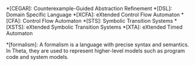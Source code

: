 *[CEGAR]: Counterexample-Guided Abstraction Refinement
*[DSL]: Domain Specific Language
*[XCFA]: eXtended Control Flow Automaton
*[CFA]: Control Flow Automaton
*[STS]: Symbolic Transition Systems
*[XSTS]: eXtended Symbolic Transition Systems 
*[XTA]: eXtended Timed Automaton


<!--- Abstracts -->
*[formalism]: A formalism is a language with precise syntax and semantics. In Theta, they are used to represent higher-level models such as program code and system models.